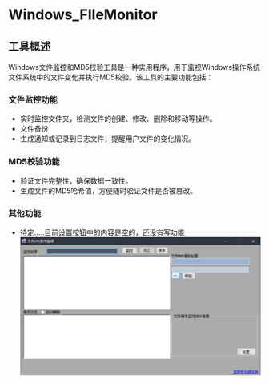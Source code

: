 # Windows_FIleMonitor

## 工具概述

Windows文件监控和MD5校验工具是一种实用程序，用于监视Windows操作系统文件系统中的文件变化并执行MD5校验。该工具的主要功能包括：

### 文件监控功能

- 实时监控文件夹，检测文件的创建、修改、删除和移动等操作。
- 文件备份
- 生成通知或记录到日志文件，提醒用户文件的变化情况。

### MD5校验功能

- 验证文件完整性，确保数据一致性。
- 生成文件的MD5哈希值，方便随时验证文件是否被篡改。

### 其他功能

- 待定.....目前设置按钮中的内容是空的，还没有写功能
![Windows_FIleMonitor](https://github.com/Charles2333/Windows_FIleMonitor/raw/main/Windows_FIleMonitor.png)


